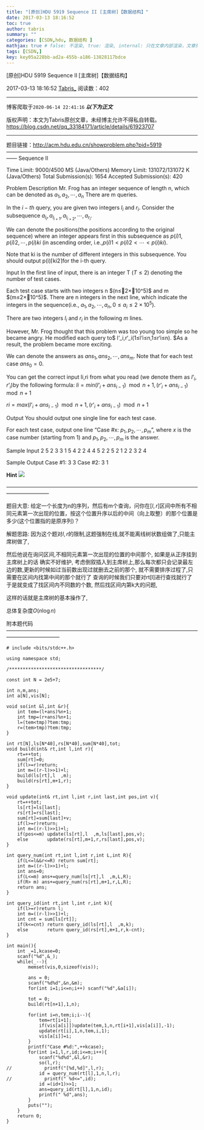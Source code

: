 ```yaml
---
title: "[原创]HDU 5919 Sequence II [主席树]【数据结构】"
date: 2017-03-13 18:16:52
toc: true
author: tabris
summary: ""
categories: [CSDN,hdu, 数据结构 ]
mathjax: true # false: 不渲染, true: 渲染, internal: 只在文章内部渲染，文章列表中不渲染
tags: [CSDN,]
key: key05a228bb-ad2a-455b-a186-13828117bdce
---
```


[原创]HDU 5919 Sequence II [主席树]【数据结构】

2017-03-13 18:16:52  [Tabris_](https://me.csdn.net/qq_33184171) 阅读数：402

---

博客爬取于`2020-06-14 22:41:16`
***以下为正文***

版权声明：本文为Tabris原创文章，未经博主允许不得私自转载。
https://blog.csdn.net/qq_33184171/article/details/61923707

<!-- more -->

---

题目链接：http://acm.hdu.edu.cn/showproblem.php?pid=5919
——————————————————————————————————————
Sequence II

Time Limit: 9000/4500 MS (Java/Others)    Memory Limit: 131072/131072 K (Java/Others)
Total Submission(s): 1654    Accepted Submission(s): 420


Problem Description
Mr. Frog has an integer sequence of length n, which can be denoted as $a_1,a_2,⋯,a_n$ There are m queries.

In the $i-th$ query, you are given two integers $l_i$ and $r_i$. Consider the subsequence $a_{l_{i} },a_{l_{i+1} },a_{l_{i+2} },⋯,a_{r_{i} }$.

We can denote the positions(the positions according to the original sequence) where an integer appears first in this subsequence as $p(i)1,p(i)2,⋯,p(i)ki$ (in ascending order, i.e.,$p(i)1<p(i)2<⋯<p(i)ki)$.

Note that ki is the number of different integers in this subsequence. You should output p(i)⌈ki2⌉for the i-th query.


Input
In the first line of input, there is an integer T $(T≤2)$ denoting the number of test cases.

Each test case starts with two integers n $(n≤2×10^5)$ and m $(m≤2×10^5)$. There are n integers in the next line, which indicate the integers in the sequence(i.e., $a_1,a_2,⋯,a_n,0≤a_i≤2×10^5$).

There are two integers $l_i$ and $r_i$ in the following $m$ lines.

However, Mr. Frog thought that this problem was too young too simple so he became angry. He modified each query to$ l‘_i,r‘_i(1≤l‘i≤n,1≤r‘i≤n). $As a result, the problem became more exciting.

We can denote the answers as $ans_1,ans_2,⋯,ans_m$. Note that for each test case $ans_0=0$.

You can get the correct input li,ri from what you read (we denote them as $l‘_i,r‘_i$)by the following formula:
$li=min{(l‘_i+ans_{i−1}) \mod n+1,(r‘_i+ans_{i−1}) \mod n+1}$

$ri=max{(l‘_i+ans_{i−1})\mod n+1,(r‘_i+ans_{i−1}) \mod n+1}$


Output
You should output one single line for each test case.

For each test case, output one line “Case #x: $p_1,p_2,⋯,p_m$”, where $x$ is the case number (starting from 1) and $p_1,p_2,⋯,p_m$ is the answer.


Sample Input
2
5 2
3 3 1 5 4
2 2
4 4
5 2
2 5 2 1 2
2 3
2 4


Sample Output
Case #1: 3 3
Case #2: 3 1

**Hint**
![](http://acm.hdu.edu.cn/data/images/C728-1009-1.jpg)


————————————————————————————————————————————

题目大意:
给定一个长度为n的序列，然后有m个查询，问你在$[l,r]$区间中所有不相同元素第一次出现的位置，按这个位置升序以后的中间（向上取整）的那个位置是多少(这个位置指的是原序列)？

解题思路:
因为这个题对$l,r$的限制,这题强制在线,就不能离线树状数组做了,只能主席树做了,

然后他说在询问区间,不相同元素第一次出现的位置的中间那个,
如果是从正序挂到主席树上的话 确实不好维护,
考虑倒叙插入到主席树上,那么每次都只会记录最左边的数,更新的时候如过当前数出现过就删去之前的那个,
就不需要排序过程了,只需要在区间内找第中间的那个就行了
查询的时候我们只要对rt[l]进行查找就行了
于是就变成了找区间内不同数的个数,
然后找区间内第k大的问题,

这样的话就是主席树的基本操作了,

总体复杂度$O(n\log n)$


附本题代码
——————————————————————————————————————————————
```
# include <bits/stdc++.h>

using namespace std;

/**********************************/

const int N = 2e5+7;

int n,m,ans;
int a[N],vis[N];

void so(int &l,int &r){
    int tem=(l+ans)%n+1;
    int tmp=(r+ans)%n+1;
    l=(tem<tmp)?tem:tmp;
    r=(tem>tmp)?tem:tmp;
}

int rt[N],ls[N*40],rs[N*40],sum[N*40],tot;
void build(int& rt,int l,int r){
    rt=++tot;
    sum[rt]=0;
    if(l>=r)return;
    int m=((r-l)>>1)+l;
    build(ls[rt],l  ,m);
    build(rs[rt],m+1,r);
}

void update(int& rt,int l,int r,int last,int pos,int v){
    rt=++tot;
    ls[rt]=ls[last];
    rs[rt]=rs[last];
    sum[rt]=sum[last]+v;
    if(l>=r)return;
    int m=((r-l)>>1)+l;
    if(pos<=m) update(ls[rt],l  ,m,ls[last],pos,v);
    else       update(rs[rt],m+1,r,rs[last],pos,v);
}

int query_num(int rt,int l,int r,int L,int R){
    if(L<=l&&r<=R) return sum[rt];
    int m=((r-l)>>1)+l;
    int ans=0;
    if(L<=m) ans+=query_num(ls[rt],l  ,m,L,R);
    if(R> m) ans+=query_num(rs[rt],m+1,r,L,R);
    return ans;
}

int query_id(int rt,int l,int r,int k){
    if(l>=r)return l;
    int m=((r-l)>>1)+l;
    int cnt = sum[ls[rt]];
    if(k<=cnt) return query_id(ls[rt],l  ,m,k);
    else       return query_id(rs[rt],m+1,r,k-cnt);
}

int main(){
    int _=1,kcase=0;
    scanf("%d",&_);
    while(_--){
        memset(vis,0,sizeof(vis));

        ans = 0;
        scanf("%d%d",&n,&m);
        for(int i=1;i<=n;i++) scanf("%d",&a[i]);

        tot = 0;
        build(rt[n+1],1,n);

        for(int i=n,tem;i;i--){
            tem=rt[i+1];
            if(vis[a[i]])update(tem,1,n,rt[i+1],vis[a[i]],-1);
            update(rt[i],1,n,tem,i,1);
            vis[a[i]]=i;
        }
        printf("Case #%d:",++kcase);
        for(int i=1,l,r,id;i<=m;i++){
            scanf("%d%d",&l,&r);
            so(l,r);
//            printf("[%d,%d]",l,r);
            id = query_num(rt[l],1,n,l,r);
//            printf(" %d<=",id);
            id =(id+1)>>1;
            ans=query_id(rt[l],1,n,id);
            printf(" %d",ans);
        }
        puts("");
    }
    return 0;
}
```
